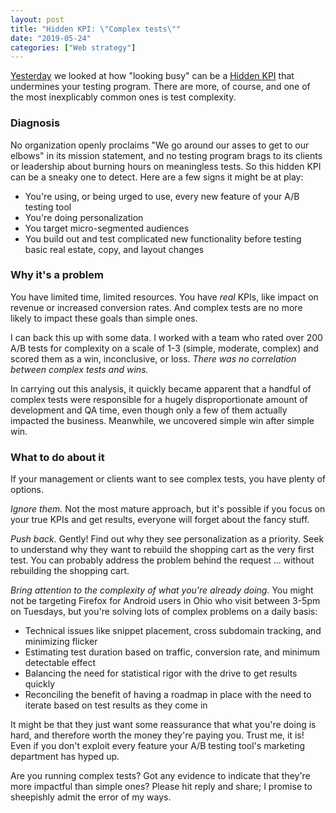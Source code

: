 ```yaml
---
layout: post
title: "Hidden KPI: \"Complex tests\""
date: "2019-05-24"
categories: ["Web strategy"]
---
```


[Yesterday](https://briandavidhall.com/hidden-kpi-looking-busy/) we looked at how "looking busy" can be a [Hidden KPI](https://briandavidhall.com/on-the-phenomenon-of-hidden-kpis/) that undermines your testing program. There are more, of course, and one of the most inexplicably common ones is test complexity.

### Diagnosis

No organization openly proclaims "We go around our asses to get to our elbows" in its mission statement, and no testing program brags to its clients or leadership about burning hours on meaningless tests. So this hidden KPI can be a sneaky one to detect. Here are a few signs it might be at play:

- You're using, or being urged to use, every new feature of your A/B testing tool
- You're doing personalization
- You target micro-segmented audiences
- You build out and test complicated new functionality before testing basic real estate, copy, and layout changes

### Why it's a problem

You have limited time, limited resources. You have _real_ KPIs, like impact on revenue or increased conversion rates. And complex tests are no more likely to impact these goals than simple ones.

I can back this up with some data. I worked with a team who rated over 200 A/B tests for complexity on a scale of 1-3 (simple, moderate, complex) and scored them as a win, inconclusive, or loss. _There was no correlation between complex tests and wins._

In carrying out this analysis, it quickly became apparent that a handful of complex tests were responsible for a hugely disproportionate amount of development and QA time, even though only a few of them actually impacted the business. Meanwhile, we uncovered simple win after simple win.

### What to do about it

If your management or clients want to see complex tests, you have plenty of options.

_Ignore them._ Not the most mature approach, but it's possible if you focus on your true KPIs and get results, everyone will forget about the fancy stuff.

_Push back._ Gently! Find out why they see personalization as a priority. Seek to understand why they want to rebuild the shopping cart as the very first test. You can probably address the problem behind the request ... without rebuilding the shopping cart.

_Bring attention to the complexity of what you're already doing._ You might not be targeting Firefox for Android users in Ohio who visit between 3-5pm on Tuesdays, but you're solving lots of complex problems on a daily basis:

- Technical issues like snippet placement, cross subdomain tracking, and minimizing flicker
- Estimating test duration based on traffic, conversion rate, and minimum detectable effect
- Balancing the need for statistical rigor with the drive to get results quickly
- Reconciling the benefit of having a roadmap in place with the need to iterate based on test results as they come in

It might be that they just want some reassurance that what you're doing is hard, and therefore worth the money they're paying you. Trust me, it is! Even if you don't exploit every feature your A/B testing tool's marketing department has hyped up.

Are you running complex tests? Got any evidence to indicate that they're more impactful than simple ones? Please hit reply and share; I promise to sheepishly admit the error of my ways.
